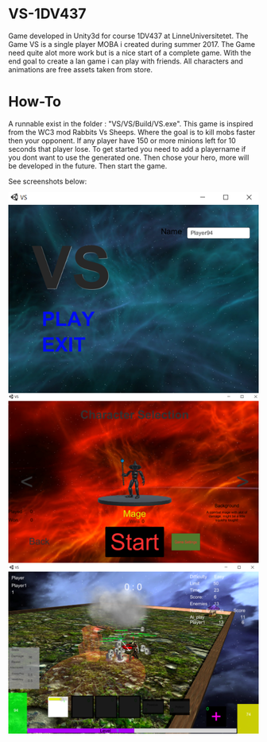 # VS-1DV437
Game developed in Unity3d for course 1DV437 at LinneUniversitetet.
The Game VS is a single player MOBA i created during summer 2017.
The Game need quite alot more work but is a nice start of a complete game.
With the end goal to create a lan game i can play with friends.
All characters and animations are free assets taken from store.


# How-To
A runnable exist in the folder : "VS/VS/Build/VS.exe".
This game is inspired from the WC3 mod Rabbits Vs Sheeps. Where the goal is to kill mobs faster then your opponent. If any player have 150 or more minions left for 10 seconds that player lose. To get started you need to add a playername if you dont want to use the generated one. Then chose your hero, more will be developed in the future. Then start the game.


See screenshots below:


![Screenshot](menu.png)
![Screenshot](charselect.png)
![Screenshot](game.png)

